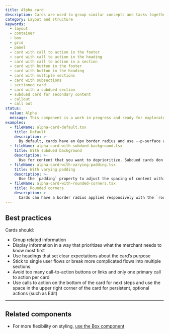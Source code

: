 ```yaml
---
title: Alpha card
description: Cards are used to group similar concepts and tasks together for merchants to scan, read, and get things done. It displays content in a familiar and recognizable style.
category: Layout and structure
keywords:
  - layout
  - container
  - box
  - grid
  - panel
  - card with call to action in the footer
  - card with call to action in the heading
  - card with call to action in a section
  - card with button in the footer
  - card with button in the heading
  - card with multiple sections
  - card with subsections
  - sectioned card
  - card with a subdued section
  - subdued card for secondary content
  - callout
  - call out
status:
  value: Alpha
  message: This component is a work in progress and ready for exploratory usage, with breaking changes expected in minor version updates. Please use with caution. Learn more about our [component lifecycles](/getting-started/components-lifecycle).
examples:
  - fileName: alpha-card-default.tsx
    title: Default
    description: >-
      By default, cards have an 8px border radius and use --p-surface as the background and --p-shadow-card as the shadow. There is padding of `space-5` (20px) around children and `space-4` (16px) for small screens.
  - fileName: alpha-card-with-subdued-background.tsx
    title: With subdued background
    description: >-
      Use for content that you want to deprioritize. Subdued cards don’t stand out as much as cards with white backgrounds so don’t use them for information or actions that are critical to merchants.
  - fileName: alpha-card-with-varying-padding.tsx
    title: With varying padding
    description: >-
      Use the `padding` property to adjust the spacing of content within a card. The `padding` prop supports responsive spacing with the [Breakpoints tokens](https://polaris.shopify.com/tokens/breakpoints).
  - fileName: alpha-card-with-rounded-corners.tsx
    title: Rounded corners
    description: >-
      Cards can have a border radius applied responsively with the `roundedAbove` prop.
---
```


## Best practices

Cards should:

- Group related information
- Display information in a way that prioritizes what the merchant needs to know most first
- Use headings that set clear expectations about the card’s purpose
- Stick to single user flows or break more complicated flows into multiple sections
- Avoid too many call-to-action buttons or links and only one primary call to action per card
- Use calls to action on the bottom of the card for next steps and use the space in the upper right corner of the card for persistent, optional actions (such as Edit)

---

## Related components

- For more flexibility on styling, [use the Box component](https://polaris.shopify.com/components/layout-and-structure/box)
